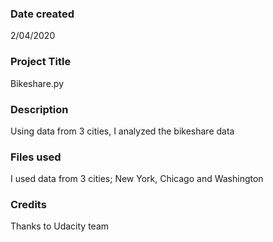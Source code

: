 ### Date created
2/04/2020

### Project Title 
Bikeshare.py

### Description
Using data from 3 cities, I analyzed the bikeshare data

### Files used
I used data from 3 cities; New York, Chicago and Washington

### Credits
Thanks to Udacity team
